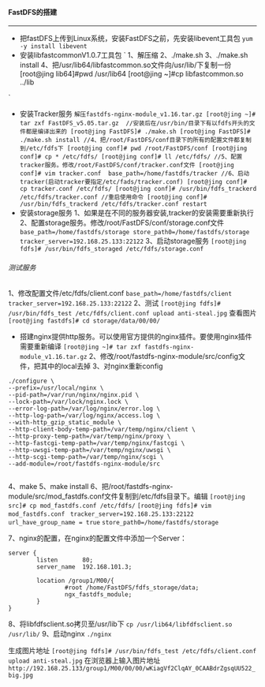 #### FastDFS的搭建

* * *
- 把fastDFS上传到Linux系统，安装FastDFS之前，先安装libevent工具包
`
		yum -y install libevent
`
- 安装libfastcommonV1.0.7工具包
`
        1、解压缩
        2、./make.sh
        3、./make.sh install
        4、把/usr/lib64/libfastcommon.so文件向/usr/lib/下复制一份
        [root@jing lib64]#pwd
        /usr/lib64
        [root@jing ~]#cp libfastcommon.so ../lib

`
- 安装Tracker服务
`
		解压fastdfs-nginx-module_v1.16.tar.gz
        [root@jing ~]# tar zxf FastDFS_v5.05.tar.gz 
        //安装后在/usr/bin/目录下有以fdfs开头的文件都是编译出来的
        [root@jing FastDFS]# ./make.sh
        [root@jing FastDFS]# ./make.sh install
        //4、把/root/FastDFS/conf目录下的所有的配置文件都复制到/etc/fdfs下
        [root@jing conf]# pwd
		/root/FastDFS/conf
		[root@jing conf]# cp * /etc/fdfs/
        [root@jing conf]# ll /etc/fdfs/
        //5、配置tracker服务。修改/root/FastDFS/conf/tracker.conf文件
        [root@jing conf]# vim tracker.conf 
        	base_path=/home/fastdfs/tracker
            //6、启动tracker(启动tracker要指定/etc/fads/tracker.conf)
            [root@jing conf]# cp tracker.conf /etc/fdfs/
            [root@jing conf]# /usr/bin/fdfs_trackerd /etc/fdfs/tracker.conf
            //重启使用命令
            [root@jing conf]# /usr/bin/fdfs_trackerd /etc/fdfs/tracker.conf restart
`
- 安装storage服务
	1、如果是在不同的服务器安装,tracker的安装需要重新执行
    2、配置storage服务。修改/root/FastDFS/conf/storage.conf文件
    `
        base_path=/home/fastdfs/storage
        store_path0=/home/fastdfs/storage
        tracker_server=192.168.25.133:22122
    `
	3、启动storage服务
    `
    	[root@jing fdfs]# /usr/bin/fdfs_storaged /etc/fdfs/storage.conf
    `
    
######     测试服务
1、修改配置文件/etc/fdfs/client.conf
`
  	base_path=/home/fastdfs/client
    tracker_server=192.168.25.133:22122
`
2、测试
`
[root@jing fdfs]# /usr/bin/fdfs_test /etc/fdfs/client.conf upload anti-steal.jpg
`
查看图片
`
[root@jing fastdfs]# cd storage/data/00/00/
`

- 搭建nginx提供http服务。可以使用官方提供的nginx插件。要使用nginx插件需要重新编译
`
[root@jing ~]# tar zxf fastdfs-nginx-module_v1.16.tar.gz
`
2、修改/root/fastdfs-nginx-module/src/config文件，把其中的local去掉
3、对nginx重新config

```
./configure \
--prefix=/usr/local/nginx \
--pid-path=/var/run/nginx/nginx.pid \
--lock-path=/var/lock/nginx.lock \
--error-log-path=/var/log/nginx/error.log \
--http-log-path=/var/log/nginx/access.log \
--with-http_gzip_static_module \
--http-client-body-temp-path=/var/temp/nginx/client \
--http-proxy-temp-path=/var/temp/nginx/proxy \
--http-fastcgi-temp-path=/var/temp/nginx/fastcgi \
--http-uwsgi-temp-path=/var/temp/nginx/uwsgi \
--http-scgi-temp-path=/var/temp/nginx/scgi \
--add-module=/root/fastdfs-nginx-module/src


```

4、make
5、make install
6、把/root/fastdfs-nginx-module/src/mod_fastdfs.conf文件复制到/etc/fdfs目录下。编辑
`[root@jing src]# cp mod_fastdfs.conf /etc/fdfs/`
`[root@jing fdfs]# vim mod_fastdfs.conf `
`tracker_server=192.168.25.133:22122`
`url_have_group_name = true`
`store_path0=/home/fastdfs/storage`

7、nginx的配置，在nginx的配置文件中添加一个Server：
```
server {
        listen       80;
        server_name  192.168.101.3;

        location /group1/M00/{
                #root /home/FastDFS/fdfs_storage/data;
                ngx_fastdfs_module;
        }
}

```

8、将libfdfsclient.so拷贝至/usr/lib下
`cp /usr/lib64/libfdfsclient.so /usr/lib/`
9、启动nginx
`./nginx`

生成图片地址
`[root@jing fdfs]# /usr/bin/fdfs_test /etc/fdfs/client.conf upload anti-steal.jpg`
在浏览器上输入图片地址
`http://192.168.25.133/group1/M00/00/00/wKiagVf2ClqAY_0CAABdrZgsqUU522_big.jpg`





